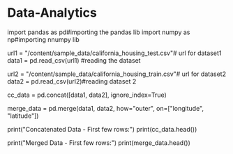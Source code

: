 # Data-Analytics
import pandas as pd#importing the pandas lib
import numpy as np#importing nnumpy lib

url1 = "/content/sample_data/california_housing_test.csv"# url for dataset1
data1 = pd.read_csv(url1) #reading the dataset

url2 = "/content/sample_data/california_housing_train.csv"# url for dataset2
data2 = pd.read_csv(url2)#reading dataset 2

cc_data = pd.concat([data1, data2], ignore_index=True)

merge_data = pd.merge(data1, data2, how="outer", on=["longitude", "latitude"])


print("Concatenated Data - First few rows:")
print(cc_data.head())

print("Merged Data - First few rows:")
print(merge_data.head())
